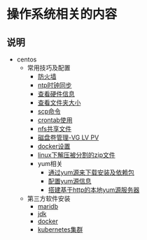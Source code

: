 # 操作系统相关的内容

## 说明

- centos
   - 常用技巧及配置
      - [防火墙](./centos/常用技巧及配置/防火墙.md)
      - [ntp时钟同步](./centos/常用技巧及配置/ntp时钟同步.md)
      - [查看硬件信息](./centos/常用技巧及配置/查看硬件信息.md)
      - [查看文件夹大小](./centos/常用技巧及配置/查看文件夹大小.md)
      - [scp命令](./centos/常用技巧及配置/scp命令.md)
      - [crontab使用](./centos/常用技巧及配置/crontab.md)
      - [nfs共享文件](./centos/常用技巧及配置/nfs共享文件.md)
      - [磁盘卷管理-VG LV PV](./centos/常用技巧及配置/磁盘卷管理-VG&LV&PV.md)
      - [docker设置](./centos/常用技巧及配置/docker设置.md)
      - [linux下解压被分割的zip文件](./centos/常用技巧及配置/linux下解压被分割的zip文件.md)
      - yum相关
         - [通过yum源来下载安装及依赖包](./centos/常用技巧及配置/yum相关/通过yum源来下载安装及依赖包.md)
         - [配置yum源信息](./centos/常用技巧及配置/yum相关/配置yum源信息.md)
         - [搭建基于http的本地yum源服务器](./centos/常用技巧及配置/yum相关/搭建基于http的本地yum源服务器.md)
   - 第三方软件安装
      - [maridb](./centos/第三方软件安装/maridb.md)
      - [jdk](./centos/第三方软件安装/jdk.md)
      - [docker](./centos/第三方软件安装/docker.md)
      - [kubernetes集群](./centos/第三方软件安装/kubernetes集群.md)